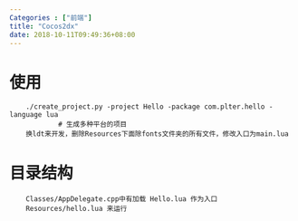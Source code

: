 ```yaml
---
Categories : ["前端"]
title: "Cocos2dx"
date: 2018-10-11T09:49:36+08:00
---
```


# 使用
        ./create_project.py -project Hello -package com.plter.hello -language lua
                # 生成多种平台的项目
        换ldt来开发，删除Resources下面除fonts文件夹的所有文件，修改入口为main.lua
        
# 目录结构
        Classes/AppDelegate.cpp中有加载 Hello.lua 作为入口
        Resources/hello.lua 来运行

